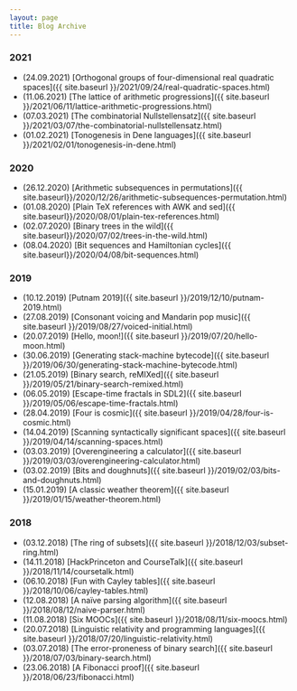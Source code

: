 ```yaml
---
layout: page
title: Blog Archive
---
```

### 2021
- (24.09.2021) [Orthogonal groups of four-dimensional real quadratic spaces]({{ site.baseurl }}/2021/09/24/real-quadratic-spaces.html)
- (11.06.2021) [The lattice of arithmetic progressions]({{ site.baseurl }}/2021/06/11/lattice-arithmetic-progressions.html)
- (07.03.2021) [The combinatorial Nullstellensatz]({{ site.baseurl }}/2021/03/07/the-combinatorial-nullstellensatz.html)
- (01.02.2021) [Tonogenesis in Dene languages]({{ site.baseurl }}/2021/02/01/tonogenesis-in-dene.html)

### 2020
- (26.12.2020) [Arithmetic subsequences in permutations]({{ site.baseurl}}/2020/12/26/arithmetic-subsequences-permutation.html)
- (01.08.2020) [Plain TeX references with AWK and sed]({{ site.baseurl}}/2020/08/01/plain-tex-references.html)
- (02.07.2020) [Binary trees in the wild]({{ site.baseurl}}/2020/07/02/trees-in-the-wild.html)
- (08.04.2020) [Bit sequences and Hamiltonian cycles]({{ site.baseurl}}/2020/04/08/bit-sequences.html)

### 2019
- (10.12.2019) [Putnam 2019]({{ site.baseurl }}/2019/12/10/putnam-2019.html)
- (27.08.2019) [Consonant voicing and Mandarin pop music]({{ site.baseurl }}/2019/08/27/voiced-initial.html)
- (20.07.2019) [Hello, moon!]({{ site.baseurl }}/2019/07/20/hello-moon.html)
- (30.06.2019) [Generating stack-machine bytecode]({{ site.baseurl }}/2019/06/30/generating-stack-machine-bytecode.html)
- (21.05.2019) [Binary search, reMIXed]({{ site.baseurl }}/2019/05/21/binary-search-remixed.html)
- (06.05.2019) [Escape-time fractals in SDL2]({{ site.baseurl }}/2019/05/06/escape-time-fractals.html)
- (28.04.2019) [Four is cosmic]({{ site.baseurl }}/2019/04/28/four-is-cosmic.html)
- (14.04.2019) [Scanning syntactically significant spaces]({{ site.baseurl }}/2019/04/14/scanning-spaces.html)
- (03.03.2019) [Overengineering a calculator]({{ site.baseurl }}/2019/03/03/overengineering-calculator.html)
- (03.02.2019) [Bits and doughnuts]({{ site.baseurl }}/2019/02/03/bits-and-doughnuts.html)
- (15.01.2019) [A classic weather theorem]({{ site.baseurl }}/2019/01/15/weather-theorem.html)

### 2018
- (03.12.2018) [The ring of subsets]({{ site.baseurl }}/2018/12/03/subset-ring.html)
- (14.11.2018) [HackPrinceton and CourseTalk]({{ site.baseurl }}/2018/11/14/coursetalk.html)
- (06.10.2018) [Fun with Cayley tables]({{ site.baseurl }}/2018/10/06/cayley-tables.html)
- (12.08.2018) [A naïve parsing algorithm]({{ site.baseurl }}/2018/08/12/naive-parser.html)
- (11.08.2018) [Six MOOCs]({{ site.baseurl }}/2018/08/11/six-moocs.html)
- (20.07.2018) [Linguistic relativity and programming languages]({{ site.baseurl }}/2018/07/20/linguistic-relativity.html)
- (03.07.2018) [The error-proneness of binary search]({{ site.baseurl }}/2018/07/03/binary-search.html)
- (23.06.2018) [A Fibonacci proof]({{ site.baseurl }}/2018/06/23/fibonacci.html)
